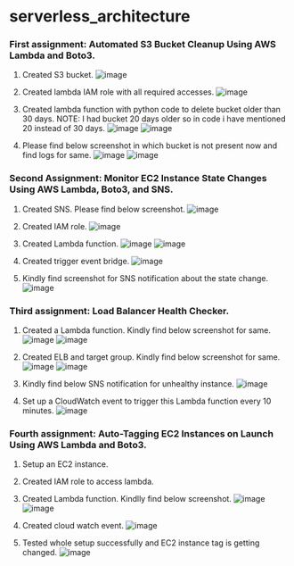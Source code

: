 # serverless_architecture

### First assignment: Automated S3 Bucket Cleanup Using AWS Lambda and Boto3.
1. Created S3 bucket.
   ![image](https://github.com/himani0550/serverless_architecture/assets/77041503/191e4509-9000-40a0-9b94-9a1ebb51a756)

2. Created lambda IAM role with all required accesses.
   ![image](https://github.com/himani0550/serverless_architecture/assets/77041503/0c916848-0a83-4f55-b791-30616e20b697)

3. Created lambda function with python code to delete bucket older than 30 days.
   NOTE: I had bucket 20 days older so in code i have mentioned 20 instead of 30 days.
   ![image](https://github.com/himani0550/serverless_architecture/assets/77041503/b1486658-7a20-4d8d-9a07-8f40c00a4fe5)
   ![image](https://github.com/himani0550/serverless_architecture/assets/77041503/b9303b5f-e9d5-4665-bc17-4e0264bc6106)

4. Please find below screenshot in which bucket is not present now and find logs for same.
   ![image](https://github.com/himani0550/serverless_architecture/assets/77041503/7990d0e3-2ca9-4cfc-9131-0924df3760db)
   ![image](https://github.com/himani0550/serverless_architecture/assets/77041503/a1fb1cf9-b7b8-42f4-bb9a-a8f5623b04ef)

 ### Second Assignment: Monitor EC2 Instance State Changes Using AWS Lambda, Boto3, and SNS.
 1. Created SNS. Please find below screenshot.
    ![image](https://github.com/himani0550/serverless_architecture/assets/77041503/8a2c2018-2918-4ae5-9992-d5ebdbd2a9ce)

 2. Created IAM role.
      ![image](https://github.com/himani0550/serverless_architecture/assets/77041503/0c916848-0a83-4f55-b791-30616e20b697)

 3. Created Lambda function.
    ![image](https://github.com/himani0550/serverless_architecture/assets/77041503/83e8c371-251a-4339-85ee-3c65e23337a4)
    ![image](https://github.com/himani0550/serverless_architecture/assets/77041503/daef940c-8239-42cc-bd42-4ce2f7baf122)

 5. Created trigger event bridge.
    ![image](https://github.com/himani0550/serverless_architecture/assets/77041503/48e9296c-03cd-4a74-891f-b846e6a1d3e1)

 6. Kindly find screenshot for SNS notification about the state change.
    ![image](https://github.com/himani0550/serverless_architecture/assets/77041503/e9db5ff2-5c67-45cc-943e-78666372d1d9)

 ### Third assignment: Load Balancer Health Checker.  
 1. Created a Lambda function. Kindly find below screenshot for same.
    ![image](https://github.com/himani0550/serverless_architecture/assets/77041503/074b352b-5fc0-49e7-b72b-e181786385ca)
    ![image](https://github.com/himani0550/serverless_architecture/assets/77041503/b0eded74-cdcc-4fc9-a6c0-e0c857e593f0)

 2. Created ELB and target group. Kindly find below screenshot for same.
    ![image](https://github.com/himani0550/serverless_architecture/assets/77041503/4721b352-22a4-4229-9ac4-f3fbb92d4d2a)
    ![image](https://github.com/himani0550/serverless_architecture/assets/77041503/dc680c58-c626-4d6a-871f-d8eefec1d46b)

 3. Kindly find below SNS notification for unhealthy instance.
    ![image](https://github.com/himani0550/serverless_architecture/assets/77041503/30642a43-f561-4b6e-a5c9-3db924b78455)

 4. Set up a CloudWatch event to trigger this Lambda function every 10 minutes.
    ![image](https://github.com/himani0550/serverless_architecture/assets/77041503/18fd8ab7-46b4-47b7-85e6-3a2abb586e9c)

 ### Fourth assignment: Auto-Tagging EC2 Instances on Launch Using AWS Lambda and Boto3. 
 1. Setup an EC2 instance.
 2. Created IAM role to access lambda.
 3. Created Lambda function. Kindlly find below screenshot.
    ![image](https://github.com/himani0550/serverless_architecture/assets/77041503/d0360ac8-7b5b-4dac-b189-3de003701007)
    ![image](https://github.com/himani0550/serverless_architecture/assets/77041503/8e62c473-40e7-4b3e-9727-b4fbf9d97405)

 4. Created cloud watch event.
    ![image](https://github.com/himani0550/serverless_architecture/assets/77041503/3c922efd-c17d-44b6-806b-a3f7dfc60080)

 5. Tested whole setup successfully and EC2 instance tag is getting changed.
    ![image](https://github.com/himani0550/serverless_architecture/assets/77041503/432a106b-a052-4c1f-a85f-5f255cf15bd4)
  


  
   

   
   


    
   
   
    


   





